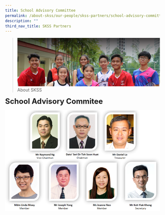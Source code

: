 ```yaml
---
title: School Advisory Committee
permalink: /about-skss/our-people/skss-partners/school-advisory-committee
description: ""
third_nav_title: SKSS Partners
---
```

>![](/images/About%20us.jpg)
>About SKSS

**<font size=5>School Advisory Commitee</font>**

![](/images/ABOUT%20SKSS/School%20Advisory%20Committee.png)